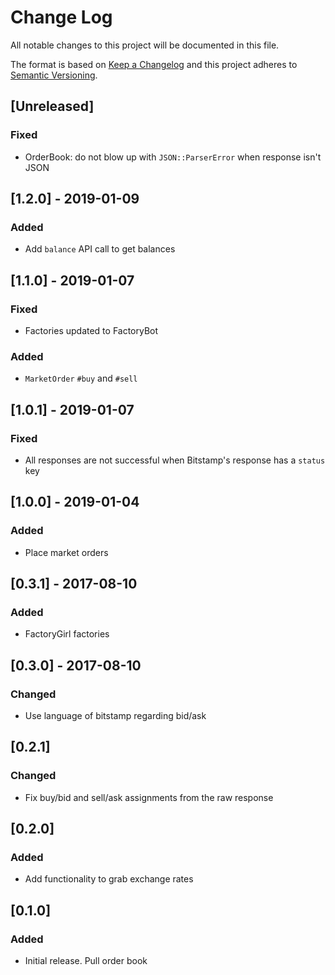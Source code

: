 # Change Log
All notable changes to this project will be documented in this file.

The format is based on [Keep a Changelog](http://keepachangelog.com/)
and this project adheres to [Semantic Versioning](http://semver.org/).

## [Unreleased]
### Fixed
- OrderBook: do not blow up with `JSON::ParserError` when response isn't JSON

## [1.2.0] - 2019-01-09
### Added
- Add `balance` API call to get balances

## [1.1.0] - 2019-01-07
### Fixed
- Factories updated to FactoryBot

### Added
- `MarketOrder` `#buy` and `#sell`

## [1.0.1] - 2019-01-07
### Fixed
- All responses are not successful when Bitstamp's response has a `status` key

## [1.0.0] - 2019-01-04
### Added
- Place market orders

## [0.3.1] - 2017-08-10
### Added
- FactoryGirl factories

## [0.3.0] - 2017-08-10
### Changed
- Use language of bitstamp regarding bid/ask

## [0.2.1]
### Changed
- Fix buy/bid and sell/ask assignments from the raw response

## [0.2.0]
### Added
- Add functionality to grab exchange rates

## [0.1.0]
### Added
- Initial release. Pull order book
